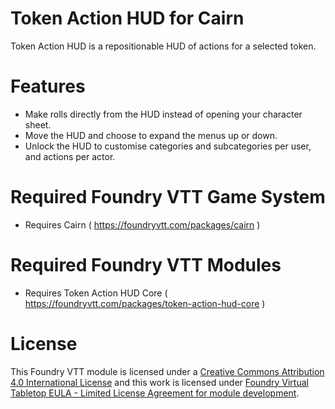 # Token Action HUD for Cairn

Token Action HUD is a repositionable HUD of actions for a selected token.

# Features
- Make rolls directly from the HUD instead of opening your character sheet.
- Move the HUD and choose to expand the menus up or down.
- Unlock the HUD to customise categories and subcategories per user, and actions per actor.

# Required Foundry VTT Game System
- Requires Cairn ( https://foundryvtt.com/packages/cairn )

# Required Foundry VTT Modules
- Requires Token Action HUD Core ( https://foundryvtt.com/packages/token-action-hud-core ) 

# License

This Foundry VTT module is licensed under a [Creative Commons Attribution 4.0 International License](https://creativecommons.org/licenses/by/4.0/) and this work is licensed under [Foundry Virtual Tabletop EULA - Limited License Agreement for module development](https://foundryvtt.com/article/license/).

